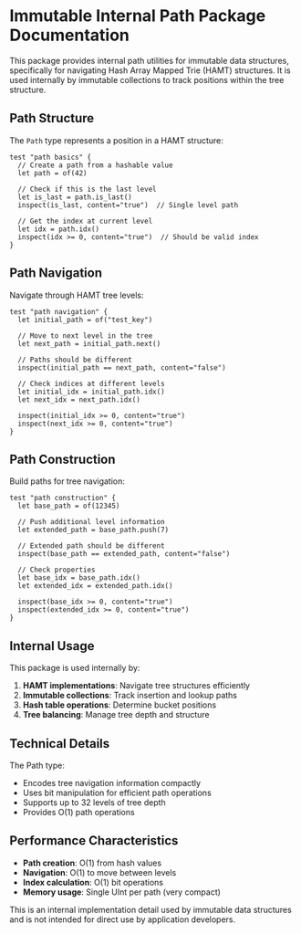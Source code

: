 # Immutable Internal Path Package Documentation

This package provides internal path utilities for immutable data structures, specifically for navigating Hash Array Mapped Trie (HAMT) structures. It is used internally by immutable collections to track positions within the tree structure.

## Path Structure

The `Path` type represents a position in a HAMT structure:

```moonbit
test "path basics" {
  // Create a path from a hashable value
  let path = of(42)
  
  // Check if this is the last level
  let is_last = path.is_last()
  inspect(is_last, content="true")  // Single level path
  
  // Get the index at current level
  let idx = path.idx()
  inspect(idx >= 0, content="true")  // Should be valid index
}
```

## Path Navigation

Navigate through HAMT tree levels:

```moonbit
test "path navigation" {
  let initial_path = of("test_key")
  
  // Move to next level in the tree
  let next_path = initial_path.next()
  
  // Paths should be different
  inspect(initial_path == next_path, content="false")
  
  // Check indices at different levels
  let initial_idx = initial_path.idx()
  let next_idx = next_path.idx()
  
  inspect(initial_idx >= 0, content="true")
  inspect(next_idx >= 0, content="true")
}
```

## Path Construction

Build paths for tree navigation:

```moonbit
test "path construction" {
  let base_path = of(12345)
  
  // Push additional level information
  let extended_path = base_path.push(7)
  
  // Extended path should be different
  inspect(base_path == extended_path, content="false")
  
  // Check properties
  let base_idx = base_path.idx()
  let extended_idx = extended_path.idx()
  
  inspect(base_idx >= 0, content="true")
  inspect(extended_idx >= 0, content="true")
}
```

## Internal Usage

This package is used internally by:

1. **HAMT implementations**: Navigate tree structures efficiently
2. **Immutable collections**: Track insertion and lookup paths  
3. **Hash table operations**: Determine bucket positions
4. **Tree balancing**: Manage tree depth and structure

## Technical Details

The Path type:
- Encodes tree navigation information compactly
- Uses bit manipulation for efficient path operations
- Supports up to 32 levels of tree depth
- Provides O(1) path operations

## Performance Characteristics

- **Path creation**: O(1) from hash values
- **Navigation**: O(1) to move between levels
- **Index calculation**: O(1) bit operations
- **Memory usage**: Single UInt per path (very compact)

This is an internal implementation detail used by immutable data structures and is not intended for direct use by application developers.
